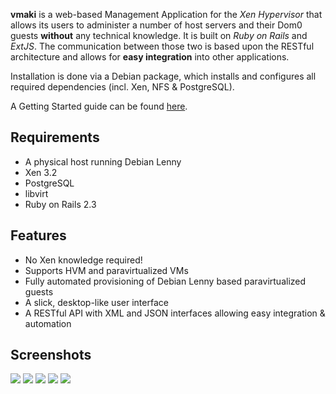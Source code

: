 **vmaki** is a web-based Management Application for the _Xen Hypervisor_ that allows its users to administer a number of host servers and their Dom0 guests **without** any technical knowledge. It is built on _Ruby on Rails_ and _ExtJS_. The communication between those two is based upon the RESTful architecture and allows for **easy integration** into other applications.

Installation is done via a Debian package, which installs and configures all required dependencies (incl. Xen, NFS & PostgreSQL).

A Getting Started guide can be found [here](http://code.google.com/p/vmaki/wiki/GettingStarted).

## Requirements ##
  * A physical host running Debian Lenny
  * Xen 3.2
  * PostgreSQL
  * libvirt
  * Ruby on Rails 2.3

## Features ##
  * No Xen knowledge required!
  * Supports HVM and paravirtualized VMs
  * Fully automated provisioning of Debian Lenny based paravirtualized guests
  * A slick, desktop-like user interface
  * A RESTful API with XML and JSON interfaces allowing easy integration & automation

## Screenshots ##
[![](http://vmaki.googlecode.com/files/overview_small.png)](http://code.google.com/p/vmaki/wiki/Screenshots)
[![](http://vmaki.googlecode.com/files/vnc1_small.png)](http://code.google.com/p/vmaki/wiki/Screenshots)
[![](http://vmaki.googlecode.com/files/vnc2_small.png)](http://code.google.com/p/vmaki/wiki/Screenshots)
[![](http://vmaki.googlecode.com/files/vnc3_small.png)](http://code.google.com/p/vmaki/wiki/Screenshots)
[![](http://vmaki.googlecode.com/files/vnc4_small.png)](http://code.google.com/p/vmaki/wiki/Screenshots)